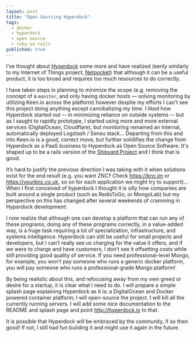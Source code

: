 ```yaml
---
layout: post
title: "Open Sourcing Hyperdock"
tags:
  - docker
  - hyperdock
  - open source
  - ruby on rails
published: true
---
```


I’ve thought about [Hyperdock](https://github.com/hyperdock-io) some more and have realized (eerily similarly to my Internet of Things project, [Netpocket](https://github.com/netpocket)) that although it can be a useful product, it is too broad and requires too much resources to do correctly.

I have taken steps in planning to minimize the scope (e.g. removing the concept of a `monitor`, and only having docker hosts — solving monitoring by utilizing Keen.io across the platform) however despite my efforts I can’t see this project doing anything except cannibalizing my time. I liked how Hyperdock started out -- in minimizing reliance on outside systems -- but as I saught to rapidly prototype, I started using more and more external services (DigitalOcean, Cloudflare), but monitoring remained an internal, automatically deployed Logstash / Sensu stack... Departing from this and into Keen.io is a good, correct move, but further solidifies the change from Hyperdock as a PaaS business to Hyperdock as Open Source Software. It's shaped up to be a rails version of the [Shipyard Project](http://shipyard-project.com/) and I think that is good.

It’s hard to justify the previous direction I was taking with it when solutions exist for the end result (e.g. you want ZNC? Check https://bnc.im or https://yourbnc.co.uk, so on for each application we might try to support)... When I first conceived of hyperdock I thought it is silly how companies are built around a single product (such as RedisToGo, or MongoLab) but my perspective on this has changed after several weekends of cramming in Hyperdock development: 

I now realize that although one can develop a platform that can run any of these programs, doing any of these programs correctly, in a value-added way, is a huge task requiring a lot of specialization, infrastructure, and systems intelligence. Hyperdock can still be useful for small projects and developers, but I can’t really see us charging for the value it offers, and if we were to charge and have customers, I don’t see it offsetting costs while still providing good quality of service. If you need professional-level Mongo, for example, you won't pay someone who runs a generic docker platform, you will pay someone who runs a professional-grade Mongo platform!

By being realistic about this, and refocusing away from my own greed or desire for a startup, it is clear what I need to do. I will prepare a simple splash page explaining Hyperdock as it is: a DigitalOcean and Docker powered container platform; I will open-source the project. I will kill all the currently running servers. I will add some nice documentation to the README and splash page and point http://hyperdock.io to that.

It is possible that Hyperdock will be embraced by the community, if so then good! If not, I still had fun building it and might use it again in the future.
